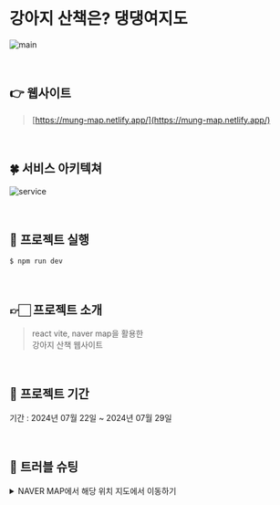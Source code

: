 # 강아지 산책은? 댕댕여지도

![main](https://github.com/user-attachments/assets/21053be7-6d9e-4702-a26c-7db78e166181)


<br>

## 👉 웹사이트 

>  [https://mung-map.netlify.app/](https://mung-map.netlify.app/)

<br>

## 🍀 서비스 아키텍쳐
![service]()


<br>

## 🍬 프로젝트 실행

```js
$ npm run dev
```
<br>

## 👉🏻 프로젝트 소개

>  react vite, naver map을 활용한<br>
>  강아지 산책 웹사이트 <br>
<br>

## 📅 프로젝트 기간

기간 : 2024년 07월 22일 ~ 2024년 07월 29일

<br>

## 🚀 트러블 슈팅

<details>
 <summary>NAVER MAP에서 해당 위치 지도에서 이동하기</summary>
 <div markdown="1">       

  <br>
  NAVER MAP에서 해당 공간으로 지역 이동 하는 로직 추가 시 
 panToBounds(user)를 사용하여 지도의 경계의 위도, 경도를 입력해야하는데
 현재의 경도 위도는 naver에서 받아오는 것이 아니라 geolocation받아오므로 
 현재 위치의 지도상의 gtBound를 알기가 어려웠다.
 
```js
     const user = new naver.maps.LatLngBounds(
                      new naver.maps.LatLng(
                        Number(item?.위도) + 0.002,
                        Number(item?.경도) + 0.002
                      ),
                      new naver.maps.LatLng(
                        Number(item?.위도) - 0.002,
                        Number(item?.경도) - 0.002
                      )
                    );
```

위 와 같이 경계의 범위를 직접 지정해주어 이동하도록 진행하였다.
 
 </div>
 </details>

 
